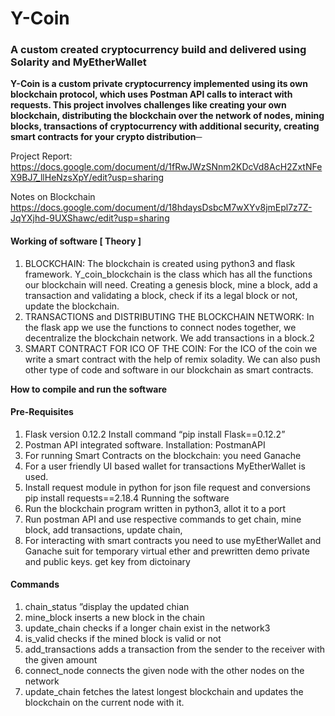 # Y-Coin
### A custom created cryptocurrency build and delivered using Solarity and MyEtherWallet

**Y-Coin is a custom private cryptocurrency implemented using its own blockchain protocol, which uses Postman API calls to interact with requests. 
This project involves challenges like creating your own blockchain, distributing the blockchain over the network of nodes, mining blocks, transactions of cryptocurrency with additional security, creating smart contracts for your crypto distribution─**

Project Report: https://docs.google.com/document/d/1fRwJWzSNnm2KDcVd8AcH2ZxtNFeX9BJ7_llHeNzsXpY/edit?usp=sharing

Notes on Blockchain https://docs.google.com/document/d/18hdaysDsbcM7wXYv8jmEpl7z7Z-JqYXjhd-9UXShawc/edit?usp=sharing





#### Working of software [ Theory ]
1. BLOCKCHAIN: The blockchain is created using python3 and flask
framework. Y_coin_blockchain is the class which has all the functions
our blockchain will need. Creating a genesis block, mine a block, add a
transaction and validating a block, check if its a legal block or not,
update the blockchain.
2. TRANSACTIONS and DISTRIBUTING THE BLOCKCHAIN NETWORK:
In the flask app we use the functions to connect nodes together, we
decentralize the blockchain network. We add transactions in a block.2
3. SMART CONTRACT FOR ICO OF THE COIN: For the ICO of the coin we
write a smart contract with the help of remix soladity. We can also
push other type of code and software in our blockchain as smart
contracts.

**How to compile and run the software**



#### Pre-Requisites
1. Flask version 0.12.2
Install command “pip install Flask==0.12.2”
2. Postman API integrated software. Installation:
PostmanAPI
3. For running Smart Contracts on the blockchain: you need
Ganache
4. For a user friendly UI based wallet for transactions MyEtherWallet
is used.
5. Install request module in python for json file request and
conversions pip install requests==2.18.4
Running the software
1. Run the blockchain program written in python3, allot it to a port
2. Run postman API and use respective commands to get chain, mine
block, add transactions, update chain,
3. For interacting with smart contracts you need to use myEtherWallet
and Ganache suit for temporary virtual ether and prewritten demo
private and public keys. get key from dictoinary


#### Commands
1. chain_status ”display the updated chian
2. mine_block inserts a new block in the chain
3. update_chain checks if a longer chain exist in the network3
4. is_valid checks if the mined block is valid or not
5. add_transactions adds a transaction from the sender to the
receiver with the given amount
6. connect_node connects the given node with the other nodes
on the network
7. update_chain fetches the latest longest blockchain and
updates the blockchain on the current node with it.
